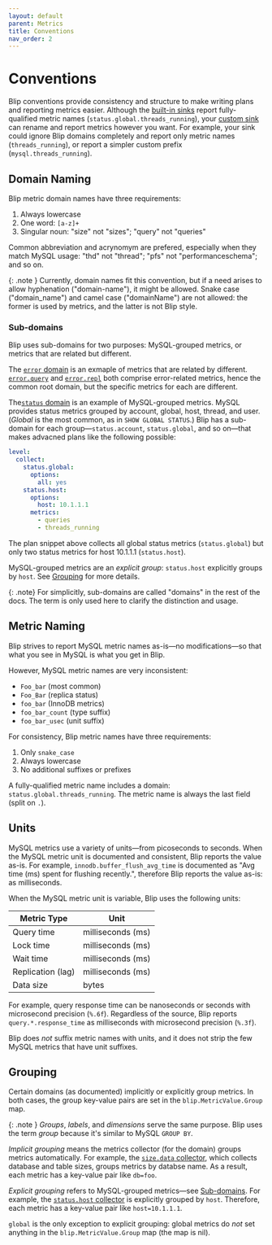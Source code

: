 ```yaml
---
layout: default
parent: Metrics
title: Conventions
nav_order: 2
---
```


# Conventions

Blip conventions provide consistency and structure to make writing plans and reporting metrics easier.
Although the [built-in sinks](../sinks/) report fully-qualified metric names (`status.global.threads_running`), your [custom sink](../sinks/custom) can rename and report metrics however you want.
For example, your sink could ignore Blip domains completely and report only metric names (`threads_running`), or report a simpler custom prefix (`mysql.threads_running`).

## Domain Naming

Blip metric domain names have three requirements:

1. Always lowercase
1. One word: `[a-z]+`
1. Singular noun: "size" not "sizes"; "query" not "queries"

Common abbreviation and acrynomym are prefered, especially when they match MySQL usage: "thd" not "thread"; "pfs" not "performanceschema"; and so on.

{: .note }
Currently, domain names fit this convention, but if a need arises to allow hyphenation ("domain-name"), it might be allowed.
Snake case ("domain_name") and camel case ("domainName") are not allowed: the former is used by metrics, and the latter is not Blip style.

### Sub-domains

Blip uses sub-domains for two purposes: MySQL-grouped metrics, or metrics that are related but different.

The [`error` domain](domains#error) is an exmaple of metrics that are related by different.
[`error.query`](domains#errorquery) and [`error.repl`](domains#errorepl) both comprise error-related metrics, hence the common root domain, but the specific metrics for each are different.

The[`status` domain](domains#status) is an example of MySQL-grouped metrics.
MySQL provides status metrics grouped by account, global, host, thread, and user.
(_Global_ is the most common, as in `SHOW GLOBAL STATUS`.)
Blip has a sub-domain for each group&mdash;`status.account`, `status.global`, and so on&mdash;that makes advacned plans like the following possible:

```yaml
level:
  collect:
    status.global:
      options:
        all: yes
    status.host:
      options:
        host: 10.1.1.1
      metrics:
        - queries
        - threads_running
```

The plan snippet above collects all global status metrics (`status.global`) but only two status metrics for host 10.1.1.1 (`status.host`).

MySQL-grouped metrics are an _explicit group_: `status.host` explicitly groups by `host`.
See [Grouping](#grouping) for more details.

{: .note}
For simplicitly, sub-domains are called "domains" in the rest of the docs.
The term is only used here to clarify the distinction and usage.

## Metric Naming

Blip strives to report MySQL metric names as-is&mdash;no modifications&mdash;so that what you see in MySQL is what you get in Blip.

However, MySQL metric names are very inconsistent:

* `Foo_bar` (most common)
* `Foo_Bar` (replica status)
* `foo_bar` (InnoDB metrics)
* `foo_bar_count` (type suffix)
* `foo_bar_usec` (unit suffix)

For consistency, Blip metric names have three requirements:

1. Only `snake_case`
1. Always lowercase
1. No additional suffixes or prefixes

A fully-qualified metric name includes a domain: `status.global.threads_running`.
The metric name is always the last field (split on `.`).

## Units

MySQL metrics use a variety of units&mdash;from picoseconds to seconds.
When the MySQL metric unit is documented and consistent, Blip reports the value as-is.
For example, `innodb.buffer_flush_avg_time` is documented as "Avg time (ms) spent for flushing recently.", therefore Blip reports the value as-is: as milliseconds.

When the MySQL metric unit is variable, Blip uses the following units:

|Metric Type|Unit|
|-----------|----|
|Query time|milliseconds (ms)
|Lock time|milliseconds (ms)
|Wait time|milliseconds (ms)
|Replication (lag)|milliseconds (ms)
|Data size|bytes

For example, query response time can be nanoseconds or seconds with microsecond precision (`%.6f`).
Regardless of the source, Blip reports `query.*.response_time` as milliseconds with microsecond precision (`%.3f`).

Blip does _not_ suffix metric names with units, and it does not strip the few MySQL metrics that have unit suffixes.

## Grouping

Certain domains (as documented) implicitly or explicitly group metrics.
In both cases, the group key-value pairs are set in the `blip.MetricValue.Group` map.

{: .note }
_Groups_, _labels_, and _dimensions_ serve the same purpose.
Blip uses the term _group_ because it's similar to MySQL `GROUP BY`.

_Implicit grouping_ means the metrics collector (for the domain) groups metrics automatically.
For example, the [`size.data` collector](domains#sizedata), which collects database and table sizes, groups metrics by databse name.
As a result, each metric has a key-value pair like `db=foo`.

_Explicit grouping_ refers to MySQL-grouped metrics&mdash;see [Sub-domains](#sub-domains).
For example, the [`status.host` collector](domains#statushost) is explicitly grouped by `host`.
Therefore, each metric has a key-value pair like `host=10.1.1.1`.

`global` is the only exception to explicit grouping: global metrics do _not_ set anything in the `blip.MetricValue.Group` map (the map is nil).
